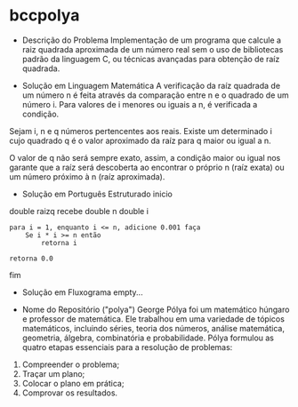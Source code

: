 # bccpolya

* Descrição do Problema
Implementação de um programa que calcule a raiz quadrada aproximada de um número real sem o uso de bibliotecas padrão da linguagem C, ou técnicas avançadas para obtenção de raíz quadrada.

* Solução em Linguagem Matemática
A verificação da raíz quadrada de um número n é feita através da comparação entre n e o quadrado de um número i. Para valores de i menores ou iguais a n, é verificada a condição.

Sejam i, n e q números pertencentes aos reais. Existe um determinado i cujo quadrado q é o valor aproximado da raíz para q maior ou igual a n.

O valor de q não será sempre exato, assim, a condição maior ou igual nos garante que a raíz será descoberta ao encontrar o próprio n (raíz exata) ou um número próximo à n (raíz aproximada).

* Solução em Português Estruturado
inicio

double raizq recebe double n
	double i
	
	para i = 1, enquanto i <= n, adicione 0.001 faça
		Se i * i >= n então
			retorna i

	retorna 0.0

fim

* Solução em Fluxograma
empty...

* Nome do Repositório ("polya")
George Pólya foi um matemático húngaro e professor de matemática. Ele trabalhou em uma variedade de tópicos matemáticos, incluindo séries, teoria dos números, análise matemática, geometria, álgebra, combinatória e probabilidade. Pólya formulou as quatro etapas essenciais para a resolução de problemas:
1) Compreender o problema;
2) Traçar um plano;
3) Colocar o plano em prática;
4) Comprovar os resultados.
